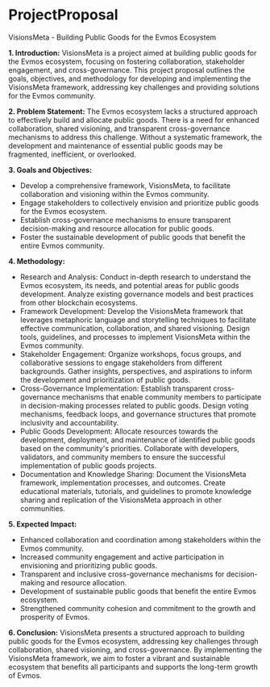 # ProjectProposal
VisionsMeta - Building Public Goods for the Evmos Ecosystem

**1. Introduction:**
VisionsMeta is a project aimed at building public goods for the Evmos ecosystem, focusing on fostering collaboration, stakeholder engagement, and cross-governance. This project proposal outlines the goals, objectives, and methodology for developing and implementing the VisionsMeta framework, addressing key challenges and providing solutions for the Evmos community.

**2. Problem Statement:**
The Evmos ecosystem lacks a structured approach to effectively build and allocate public goods. There is a need for enhanced collaboration, shared visioning, and transparent cross-governance mechanisms to address this challenge. Without a systematic framework, the development and maintenance of essential public goods may be fragmented, inefficient, or overlooked.

**3. Goals and Objectives:**
- Develop a comprehensive framework, VisionsMeta, to facilitate collaboration and visioning within the Evmos community.
- Engage stakeholders to collectively envision and prioritize public goods for the Evmos ecosystem.
- Establish cross-governance mechanisms to ensure transparent decision-making and resource allocation for public goods.
- Foster the sustainable development of public goods that benefit the entire Evmos community.

**4. Methodology:**
- Research and Analysis: Conduct in-depth research to understand the Evmos ecosystem, its needs, and potential areas for public goods development. Analyze existing governance models and best practices from other blockchain ecosystems.
- Framework Development: Develop the VisionsMeta framework that leverages metaphoric language and storytelling techniques to facilitate effective communication, collaboration, and shared visioning. Design tools, guidelines, and processes to implement VisionsMeta within the Evmos community.
- Stakeholder Engagement: Organize workshops, focus groups, and collaborative sessions to engage stakeholders from different backgrounds. Gather insights, perspectives, and aspirations to inform the development and prioritization of public goods.
- Cross-Governance Implementation: Establish transparent cross-governance mechanisms that enable community members to participate in decision-making processes related to public goods. Design voting mechanisms, feedback loops, and governance structures that promote inclusivity and accountability.
- Public Goods Development: Allocate resources towards the development, deployment, and maintenance of identified public goods based on the community's priorities. Collaborate with developers, validators, and community members to ensure the successful implementation of public goods projects.
- Documentation and Knowledge Sharing: Document the VisionsMeta framework, implementation processes, and outcomes. Create educational materials, tutorials, and guidelines to promote knowledge sharing and replication of the VisionsMeta approach in other communities.

**5. Expected Impact:**
- Enhanced collaboration and coordination among stakeholders within the Evmos community.
- Increased community engagement and active participation in envisioning and prioritizing public goods.
- Transparent and inclusive cross-governance mechanisms for decision-making and resource allocation.
- Development of sustainable public goods that benefit the entire Evmos ecosystem.
- Strengthened community cohesion and commitment to the growth and prosperity of Evmos.

**6. Conclusion:**
VisionsMeta presents a structured approach to building public goods for the Evmos ecosystem, addressing key challenges through collaboration, shared visioning, and cross-governance. By implementing the VisionsMeta framework, we aim to foster a vibrant and sustainable ecosystem that benefits all participants and supports the long-term growth of Evmos.
